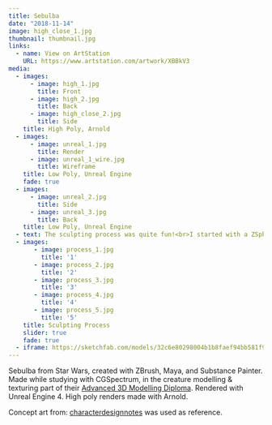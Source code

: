 ```yaml
---
title: Sebulba
date: "2018-11-14"
image: high_close_1.jpg
thumbnail: thumbnail.jpg
links:
  - name: View on ArtStation
    URL: https://www.artstation.com/artwork/XBBkV3
media:
  - images:
      - image: high_1.jpg
        title: Front
      - image: high_2.jpg
        title: Back
      - image: high_close_2.jpg
        title: Side
    title: High Poly, Arnold
  - images:
      - image: unreal_1.jpg
        title: Render
      - image: unreal_1_wire.jpg
        title: Wireframe
    title: Low Poly, Unreal Engine
    fade: true
  - images:
      - image: unreal_2.jpg
        title: Side
      - image: unreal_3.jpg
        title: Back
    title: Low Poly, Unreal Engine
  - text: The sculpting process was quite fun!<br>I started with a ZSphere model, and then did all the large forms with dynamesh.<br>After that I did retopology for the high-poly, and finished refining all the details.
  - images:
       - image: process_1.jpg
         title: '1'
       - image: process_2.jpg
         title: '2'
       - image: process_3.jpg
         title: '3'
       - image: process_4.jpg
         title: '4'
       - image: process_5.jpg
         title: '5'
    title: Sculpting Process
    slider: true
    fade: true
  - iframe: https://sketchfab.com/models/32c6e80298004b1b8faef94bb581f980/embed?camera=0&preload=1&ui_stop=0
---
```

Sebulba from Star Wars, created with ZBrush, Maya, and Substance Painter.
Made while studying with CGSpectrum, in the creature modelling & texturing part of their [Advanced 3D Modelling Diploma](https://www.cgspectrum.edu.au/online-courses/zbrush-digital-sculpting-classes/).
Rendered with Unreal Engine 4.
High poly renders made with Arnold.

Concept art from: [characterdesignnotes](https://characterdesignnotes.blogspot.com/2011/03/interview-with-terryl-whitlatch-part_10.html) was used as reference.